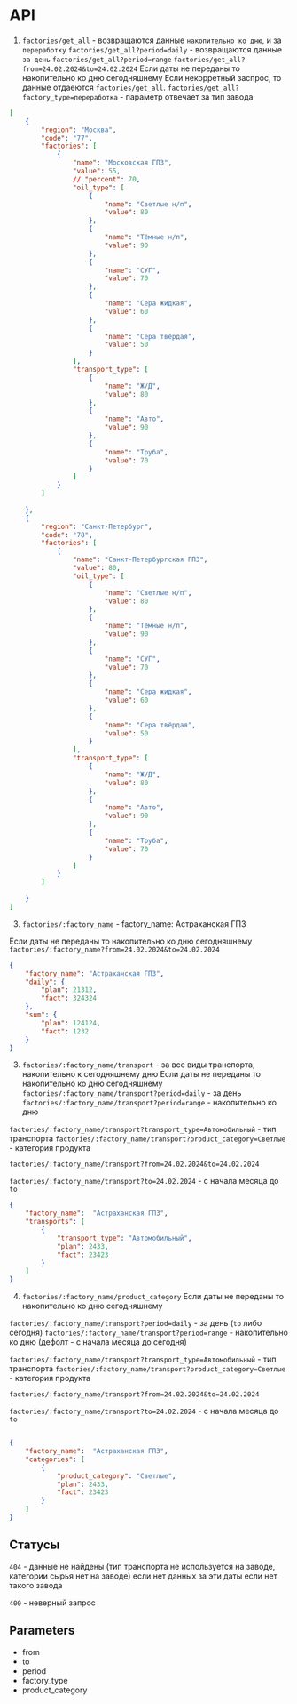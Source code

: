 # API
1) `factories/get_all` - возвращаются данные `накопительно ко дню`, и за `переработку`
`factories/get_all?period=daily` - возвращаются данные `за день`
`factories/get_all?period=range`
`factories/get_all?from=24.02.2024&to=24.02.2024` 
Если даты не переданы то накопительно ко дню сегодняшнему
Если некорретный заспрос, то данные отдаеются `factories/get_all`.
`factories/get_all?factory_type=переработка` - параметр отвечает за тип завода

```json
[
    {
        "region": "Москва",
        "code": "77",
        "factories": [
            {
                "name": "Московская ГПЗ",
                "value": 55,
                // "percent": 70,
                "oil_type": [
                    {
                        "name": "Светлые н/п",
                        "value": 80
                    },
                    {
                        "name": "Тёмные н/п",
                        "value": 90
                    },
                    {
                        "name": "СУГ",
                        "value": 70
                    },
                    {
                        "name": "Сера жидкая",
                        "value": 60
                    },
                    {
                        "name": "Сера твёрдая",
                        "value": 50
                    }
                ],
                "transport_type": [
                    {
                        "name": "Ж/Д",
                        "value": 80
                    },
                    {
                        "name": "Авто",
                        "value": 90
                    },
                    {
                        "name": "Труба",
                        "value": 70
                    }
                ]
            }
        ]
        
    },
    {
        "region": "Санкт-Петербург",
        "code": "78",
        "factories": [
            {
                "name": "Санкт-Петербургская ГПЗ",
                "value": 80,
                "oil_type": [
                    {
                        "name": "Светлые н/п",
                        "value": 80
                    },
                    {
                        "name": "Тёмные н/п",
                        "value": 90
                    },
                    {
                        "name": "СУГ",
                        "value": 70
                    },
                    {
                        "name": "Сера жидкая",
                        "value": 60
                    },
                    {
                        "name": "Сера твёрдая",
                        "value": 50
                    }
                ],
                "transport_type": [
                    {
                        "name": "Ж/Д",
                        "value": 80
                    },
                    {
                        "name": "Авто",
                        "value": 90
                    },
                    {
                        "name": "Труба",
                        "value": 70
                    }
                ]
            }
        ]
        
    }
]
```


3)  `factories/:factory_name` - factory_name: Астраханская ГПЗ

Если даты не переданы то накопительно ко дню сегодняшнему
`factories/:factory_name?from=24.02.2024&to=24.02.2024` 

```json
{
    "factory_name": "Астраханская ГПЗ",
    "daily": {
        "plan": 21312,
        "fact": 324324
    },
    "sum": {
        "plan": 124124,
        "fact": 1232
    }
}
```

3) `factories/:factory_name/transport` - за все виды транспорта, накопительно к сегодняшнему дню
Если даты не переданы то накопительно ко дню сегодняшнему
`factories/:factory_name/transport?period=daily` - за день
`factories/:factory_name/transport?period=range` - накопительно ко дню

`factories/:factory_name/transport?transport_type=Автомобильный` - тип транспорта 
`factories/:factory_name/transport?product_category=Светлые` - категория продукта 

`factories/:factory_name/transport?from=24.02.2024&to=24.02.2024` 

`factories/:factory_name/transport?to=24.02.2024` - с начала месяца до `to`

```json
{
    "factory_name":  "Астраханская ГПЗ",
    "transports": [
        {
            "transport_type": "Автомобильный",
            "plan": 2433,
            "fact": 23423 
        }
    ]
}
```
4) `factories/:factory_name/product_category`
Если даты не переданы то накопительно ко дню сегодняшнему

`factories/:factory_name/transport?period=daily` - за день (`to` либо сегодня)
`factories/:factory_name/transport?period=range` - накопительно ко дню (дефолт - с начала месяца до сегодня)

`factories/:factory_name/transport?transport_type=Автомобильный` - тип транспорта 
`factories/:factory_name/transport?product_category=Светлые` - категория продукта 

`factories/:factory_name/transport?from=24.02.2024&to=24.02.2024` 

`factories/:factory_name/transport?to=24.02.2024` - с начала месяца до `to`


```json

{
    "factory_name":  "Астраханская ГПЗ",
    "categories": [
        {
            "product_category": "Светлые",
            "plan": 2433,
            "fact": 23423 
        }
    ]
}
```

## Статусы 

`404` - данные не найдены (тип транспорта не используется на заводе, категории сырья нет на заводе) 
если нет данных за эти даты 
если нет такого завода

`400` - неверный запрос

## Parameters

- from
- to
- period
- factory_type
- product_category
